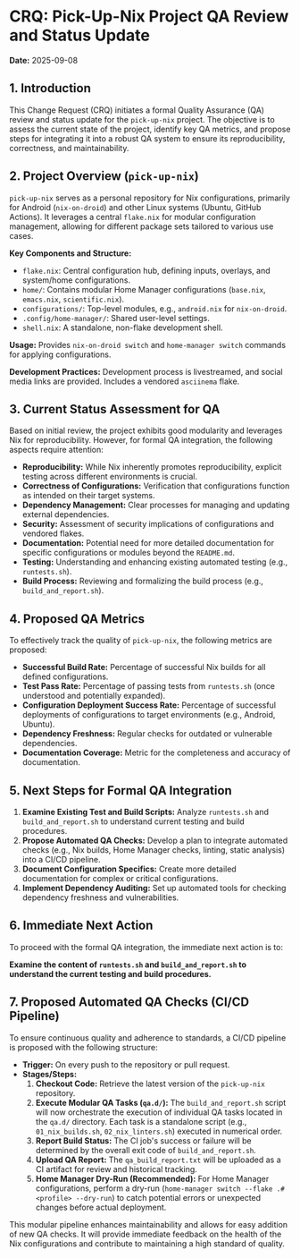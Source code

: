 # CRQ: Pick-Up-Nix Project QA Review and Status Update

**Date:** 2025-09-08

## 1. Introduction

This Change Request (CRQ) initiates a formal Quality Assurance (QA) review and status update for the `pick-up-nix` project. The objective is to assess the current state of the project, identify key QA metrics, and propose steps for integrating it into a robust QA system to ensure its reproducibility, correctness, and maintainability.

## 2. Project Overview (`pick-up-nix`)

`pick-up-nix` serves as a personal repository for Nix configurations, primarily for Android (`nix-on-droid`) and other Linux systems (Ubuntu, GitHub Actions). It leverages a central `flake.nix` for modular configuration management, allowing for different package sets tailored to various use cases.

**Key Components and Structure:**

*   `flake.nix`: Central configuration hub, defining inputs, overlays, and system/home configurations.
*   `home/`: Contains modular Home Manager configurations (`base.nix`, `emacs.nix`, `scientific.nix`).
*   `configurations/`: Top-level modules, e.g., `android.nix` for `nix-on-droid`.
*   `.config/home-manager/`: Shared user-level settings.
*   `shell.nix`: A standalone, non-flake development shell.

**Usage:** Provides `nix-on-droid switch` and `home-manager switch` commands for applying configurations.

**Development Practices:** Development process is livestreamed, and social media links are provided. Includes a vendored `asciinema` flake.

## 3. Current Status Assessment for QA

Based on initial review, the project exhibits good modularity and leverages Nix for reproducibility. However, for formal QA integration, the following aspects require attention:

*   **Reproducibility:** While Nix inherently promotes reproducibility, explicit testing across different environments is crucial.
*   **Correctness of Configurations:** Verification that configurations function as intended on their target systems.
*   **Dependency Management:** Clear processes for managing and updating external dependencies.
*   **Security:** Assessment of security implications of configurations and vendored flakes.
*   **Documentation:** Potential need for more detailed documentation for specific configurations or modules beyond the `README.md`.
*   **Testing:** Understanding and enhancing existing automated testing (e.g., `runtests.sh`).
*   **Build Process:** Reviewing and formalizing the build process (e.g., `build_and_report.sh`).

## 4. Proposed QA Metrics

To effectively track the quality of `pick-up-nix`, the following metrics are proposed:

*   **Successful Build Rate:** Percentage of successful Nix builds for all defined configurations.
*   **Test Pass Rate:** Percentage of passing tests from `runtests.sh` (once understood and potentially expanded).
*   **Configuration Deployment Success Rate:** Percentage of successful deployments of configurations to target environments (e.g., Android, Ubuntu).
*   **Dependency Freshness:** Regular checks for outdated or vulnerable dependencies.
*   **Documentation Coverage:** Metric for the completeness and accuracy of documentation.

## 5. Next Steps for Formal QA Integration

1.  **Examine Existing Test and Build Scripts:** Analyze `runtests.sh` and `build_and_report.sh` to understand current testing and build procedures.
2.  **Propose Automated QA Checks:** Develop a plan to integrate automated checks (e.g., Nix builds, Home Manager checks, linting, static analysis) into a CI/CD pipeline.
3.  **Document Configuration Specifics:** Create more detailed documentation for complex or critical configurations.
4.  **Implement Dependency Auditing:** Set up automated tools for checking dependency freshness and vulnerabilities.

## 6. Immediate Next Action

To proceed with the formal QA integration, the immediate next action is to:

**Examine the content of `runtests.sh` and `build_and_report.sh` to understand the current testing and build procedures.**

## 7. Proposed Automated QA Checks (CI/CD Pipeline)

To ensure continuous quality and adherence to standards, a CI/CD pipeline is proposed with the following structure:

*   **Trigger:** On every push to the repository or pull request.
*   **Stages/Steps:**
    1.  **Checkout Code:** Retrieve the latest version of the `pick-up-nix` repository.
    2.  **Execute Modular QA Tasks (`qa.d/`):** The `build_and_report.sh` script will now orchestrate the execution of individual QA tasks located in the `qa.d/` directory. Each task is a standalone script (e.g., `01_nix_builds.sh`, `02_nix_linters.sh`) executed in numerical order.
    3.  **Report Build Status:** The CI job's success or failure will be determined by the overall exit code of `build_and_report.sh`.
    4.  **Upload QA Report:** The `qa_build_report.txt` will be uploaded as a CI artifact for review and historical tracking.
    5.  **Home Manager Dry-Run (Recommended):** For Home Manager configurations, perform a dry-run (`home-manager switch --flake .#<profile> --dry-run`) to catch potential errors or unexpected changes before actual deployment.

This modular pipeline enhances maintainability and allows for easy addition of new QA checks. It will provide immediate feedback on the health of the Nix configurations and contribute to maintaining a high standard of quality.
